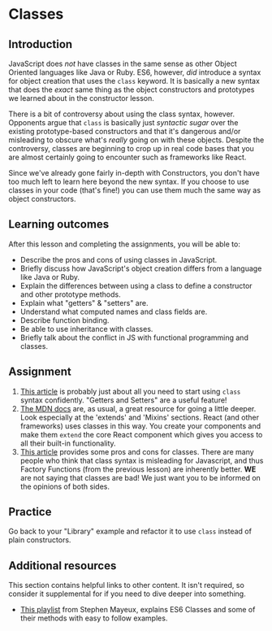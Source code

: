 # Classes

## Introduction

JavaScript does _not_ have classes in the same sense as other Object Oriented languages like Java or Ruby. ES6, however, _did_ introduce a syntax for object creation that uses the `class` keyword. It is basically a new syntax that does the _exact_ same thing as the object constructors and prototypes we learned about in the constructor lesson.

There is a bit of controversy about using the class syntax, however. Opponents argue that `class` is basically just _syntactic sugar_ over the existing prototype-based constructors and that it's dangerous and/or misleading to obscure what's _really_ going on with these objects. Despite the controversy, classes are beginning to crop up in real code bases that you are almost certainly going to encounter such as frameworks like React.

Since we've already gone fairly in-depth with Constructors, you don't have too much left to learn here beyond the new syntax. If you choose to use classes in your code \(that's fine!\) you can use them much the same way as object constructors.

## Learning outcomes

After this lesson and completing the assignments, you will be able to:

* Describe the pros and cons of using classes in JavaScript.
* Briefly discuss how JavaScript's object creation differs from a language like Java or Ruby.
* Explain the differences between using a class to define a constructor and other prototype methods.
* Explain what "getters" & "setters" are.
* Understand what computed names and class fields are.
* Describe function binding.
* Be able to use inheritance with classes.
* Briefly talk about the conflict in JS with functional programming and classes.

## Assignment

1. [This article](https://javascript.info/class) is probably just about all you need to start using `class` syntax confidently. "Getters and Setters" are a useful feature!
2. [The MDN docs](https://developer.mozilla.org/en-US/docs/Web/JavaScript/Reference/Classes) are, as usual, a great resource for going a little deeper. Look especially at the 'extends' and 'Mixins' sections. React \(and other frameworks\) uses classes in this way. You create your components and make them `extend` the core React component which gives you access to all their built-in functionality.
3. [This article](https://medium.com/@rajaraodv/is-class-in-es6-the-new-bad-part-6c4e6fe1ee65) provides some pros and cons for classes.  There are many people who think that class syntax is misleading for Javascript, and thus Factory Functions \(from the previous lesson\) are inherently better. **WE** are not saying that classes are bad!  We just want you to be informed on the opinions of both sides.

## Practice

Go back to your "Library" example and refactor it to use `class` instead of plain constructors.

## Additional resources

This section contains helpful links to other content. It isn't required, so consider it supplemental for if you need to dive deeper into something.

* [This playlist](https://www.youtube.com/playlist?list=PLtwj5TTsiP7uTKfTQbcmb59mWXosLP_7S) from Stephen Mayeux, explains ES6 Classes and some of their methods with easy to follow examples.

